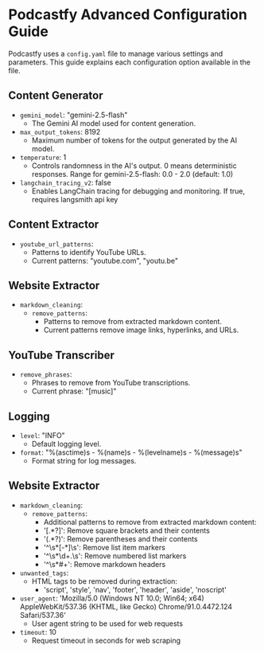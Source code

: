 # Podcastfy Advanced Configuration Guide

Podcastfy uses a `config.yaml` file to manage various settings and parameters. This guide explains each configuration option available in the file.



## Content Generator

- `gemini_model`: "gemini-2.5-flash"
  - The Gemini AI model used for content generation.
- `max_output_tokens`: 8192
  - Maximum number of tokens for the output generated by the AI model.
- `temperature`: 1
  - Controls randomness in the AI's output. 0 means deterministic responses. Range for gemini-2.5-flash: 0.0 - 2.0 (default: 1.0)
- `langchain_tracing_v2`: false
  - Enables LangChain tracing for debugging and monitoring. If true, requires langsmith api key

## Content Extractor

- `youtube_url_patterns`:
  - Patterns to identify YouTube URLs.
  - Current patterns: "youtube.com", "youtu.be"

## Website Extractor

- `markdown_cleaning`:
  - `remove_patterns`:
    - Patterns to remove from extracted markdown content.
    - Current patterns remove image links, hyperlinks, and URLs.

## YouTube Transcriber

- `remove_phrases`:
  - Phrases to remove from YouTube transcriptions.
  - Current phrase: "[music]"

## Logging

- `level`: "INFO"
  - Default logging level.
- `format`: "%(asctime)s - %(name)s - %(levelname)s - %(message)s"
  - Format string for log messages.


## Website Extractor

- `markdown_cleaning`:
	- `remove_patterns`:
		- Additional patterns to remove from extracted markdown content:
		- '\[.*?\]': Remove square brackets and their contents
		- '\(.*?\)': Remove parentheses and their contents
		- '^\s*[-*]\s': Remove list item markers
		- '^\s*\d+\.\s': Remove numbered list markers
		- '^\s*#+': Remove markdown headers
- `unwanted_tags`:
	- HTML tags to be removed during extraction:
		- 'script', 'style', 'nav', 'footer', 'header', 'aside', 'noscript'
- `user_agent`: 'Mozilla/5.0 (Windows NT 10.0; Win64; x64) AppleWebKit/537.36 (KHTML, like Gecko) Chrome/91.0.4472.124 Safari/537.36'
	- User agent string to be used for web requests
- `timeout`: 10
	- Request timeout in seconds for web scraping


